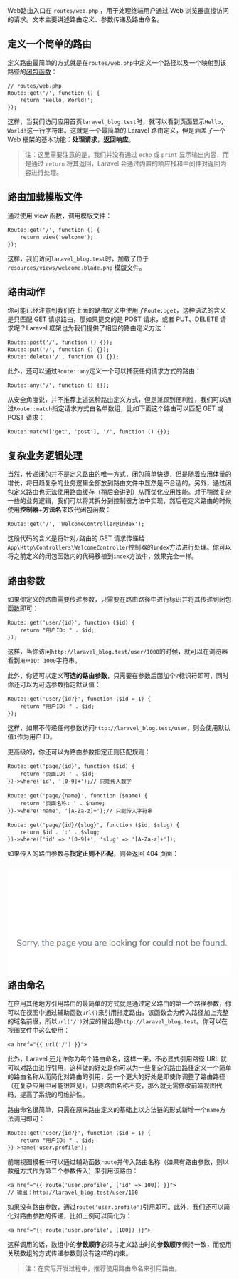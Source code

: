 Web路由入口在 `routes/web.php` ，用于处理终端用户通过 Web 浏览器直接访问的请求。文本主要讲述路由定义、参数传递及路由命名。

## 定义一个简单的路由

定义路由最简单的方式就是在`routes/web.php`中定义一个路径以及一个映射到该路径的[闭包函数](http://php.net/manual/zh/class.closure.php)：

```
// routes/web.php 
Route::get('/', function () { 
    return 'Hello, World!'; 
});
```

这样，当我们访问应用首页`laravel_blog.test`时，就可以看到页面显示`Hello, World!`这一行字符串。这就是一个最简单的 Laravel 路由定义，但是涵盖了一个 Web 框架的基本功能：**处理请求**，**返回响应**。

> 注：这里需要注意的是，我们并没有通过 `echo` 或 `print` 显示输出内容，而是通过 `return` 将其返回，Laravel 会通过内置的响应栈和中间件对返回内容进行处理。

## 路由加载模版文件

通过使用 view 函数，调用模版文件：

```
Route::get('/', function () { 
    return view('welcome'); 
});
```

这样，我们访问`laravel_blog.test`时，加载了位于 `resources/views/welcome.blade.php` 模版文件。

## 路由动作

你可能已经注意到我们在上面的路由定义中使用了`Route::get`，这种语法的含义是只匹配 GET 请求路由，那如果提交的是 POST 请求，或者 PUT、DELETE 请求呢？Laravel 框架也为我们提供了相应的路由定义方法：

```
Route::post('/', function () {}); 
Route::put('/', function () {});
Route::delete('/', function () {});
```

此外，还可以通过`Route::any`定义一个可以捕获任何请求方式的路由：

```
Route::any('/', function () {});
```

从安全角度说，并不推荐上述这种路由定义方式，但是兼顾到便利性，我们可以通过`Route::match`指定请求方式白名单数组，比如下面这个路由可以匹配 GET 或 POST 请求：

```
Route::match(['get', 'post'], '/', function () {});
```

## 复杂业务逻辑处理

当然，传递闭包并不是定义路由的唯一方式，闭包简单快捷，但是随着应用体量的增长，将日趋复杂的业务逻辑全部放到路由文件中显然是不合适的，另外，通过闭包定义路由也无法使用路由缓存（稍后会讲到）从而优化应用性能。对于稍微复杂一些的业务逻辑，我们可以将其拆分到控制器方法中实现，然后在定义路由的时候使用**控制器**+**方法名**来取代闭包函数：

```
Route::get('/', 'WelcomeController@index');
```

这段代码的含义是将针对`/`路由的 GET 请求传递给`App\Http\Controllers\WelcomeController`控制器的`index`方法进行处理。你可以将之前定义的闭包函数内的代码移植到`index`方法中，效果完全一样。

## 路由参数

如果你定义的路由需要传递参数，只需要在路由路径中进行标识并将其传递到闭包函数即可：

```
Route::get('user/{id}', function ($id) {
    return "用户ID: " . $id;
});
```

这样，当你访问`http://laravel_blog.test/user/1000`的时候，就可以在浏览器看到`用户ID: 1000`字符串。

此外，你还可以定义**可选的路由参数**，只需要在参数后面加个`?`标识符即可，同时你还可以为可选参数指定默认值：

```
Route::get('user/{id?}', function ($id = 1) {
    return "用户ID: " . $id;
});
```

这样，如果不传递任何参数访问`http://laravel_blog.test/user`，则会使用默认值`1`作为用户 ID。

更高级的，你还可以为路由参数指定正则匹配规则：

```
Route::get('page/{id}', function ($id) {
    return '页面ID: ' . $id;
})->where('id', '[0-9]+');// 只能传入数字

Route::get('page/{name}', function ($name) {
    return '页面名称: ' . $name;
})->where('name', '[A-Za-z]+');// 只能传入字符串

Route::get('page/{id}/{slug}', function ($id, $slug) {
    return $id . ':' . $slug;
})->where(['id' => '[0-9]+', 'slug' => '[A-Za-z]+']);
```

如果传入的路由参数与**指定正则不匹配**，则会返回 404 页面：

## ![](/assets/20190305172148.png)路由命名

在应用其他地方引用路由的最简单的方式就是通过定义路由的第一个路径参数，你可以在视图中通过辅助函数`url()`来引用指定路由，该函数会为传入路径加上完整的域名前缀，所以`url('/')`对应的输出是`http://laravel_blog.test`。你可以在视图文件中这么使用：

```
<a href="{{ url('/') }}">
```

此外，Laravel 还允许你为每个路由命名，这样一来，不必显式引用路径 URL 就可以对路由进行引用，这样做的好处是你可以为一些复杂的路由路径定义一个简单的路由名称从而简化对路由的引用，另一个更大的好处是即使你调整了路由路径（在复杂应用中可能很常见），只要路由名称不变，那么就无需修改前端视图代码，提高了系统的可维护性。

路由命名很简单，只需在原来路由定义的基础上以方法链的形式新增一个`name`方法调用即可：

```
Route::get('user/{id?}', function ($id = 1) {
    return "用户ID: " . $id;
})->name('user.profile');
```

前端视图模板中可以通过辅助函数`route`并传入路由名称（如果有路由参数，则以数组方式作为第二个参数传入）来引用该路由：

```
<a href="{{ route('user.profile', ['id' => 100]) }}">
// 输出：http://laravel_blog.test/user/100
```

如果没有路由参数，通过`route('user.profile')`引用即可。此外，我们还可以简化对路由参数的传递，比如上例可以简化为：

```
<a href="{{ route('user.profile', [100]) }}">
```

这样调用的话，数组中的**参数顺序**必须与定义路由时的**参数顺序**保持一致，而使用关联数组的方式传递参数则没有这样的约束。

> 注：在实际开发过程中，推荐使用路由命名来引用路由。



